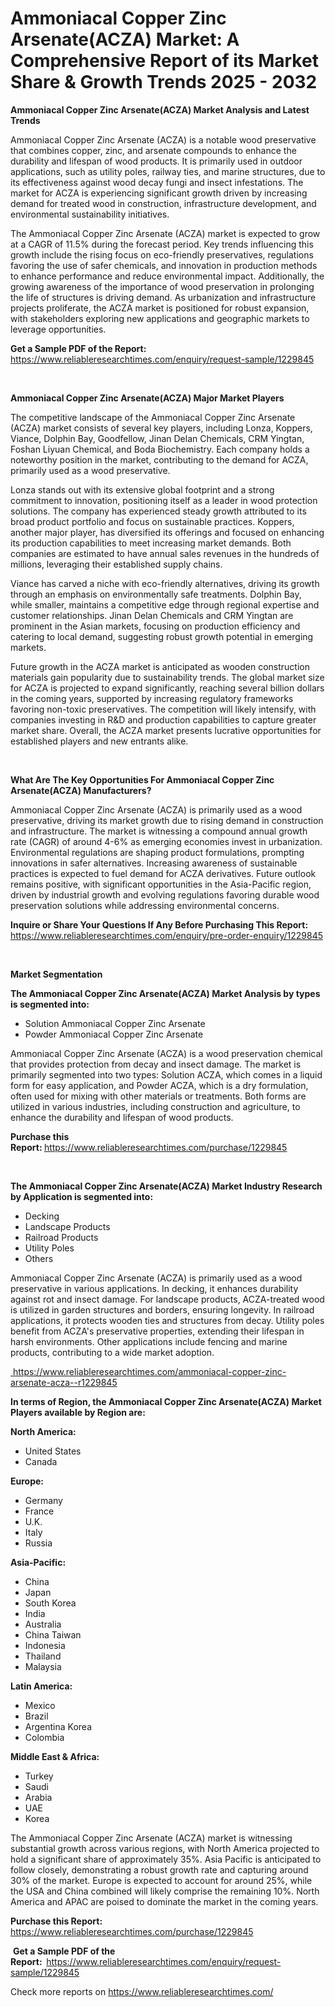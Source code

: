 <p><h1>Ammoniacal Copper Zinc Arsenate(ACZA) Market: A Comprehensive Report of its Market Share & Growth Trends 2025 - 2032</h1></p><p><strong>Ammoniacal Copper Zinc Arsenate(ACZA) Market Analysis and Latest Trends</strong></p>
<p><p>Ammoniacal Copper Zinc Arsenate (ACZA) is a notable wood preservative that combines copper, zinc, and arsenate compounds to enhance the durability and lifespan of wood products. It is primarily used in outdoor applications, such as utility poles, railway ties, and marine structures, due to its effectiveness against wood decay fungi and insect infestations. The market for ACZA is experiencing significant growth driven by increasing demand for treated wood in construction, infrastructure development, and environmental sustainability initiatives.</p><p>The Ammoniacal Copper Zinc Arsenate (ACZA) market is expected to grow at a CAGR of 11.5% during the forecast period. Key trends influencing this growth include the rising focus on eco-friendly preservatives, regulations favoring the use of safer chemicals, and innovation in production methods to enhance performance and reduce environmental impact. Additionally, the growing awareness of the importance of wood preservation in prolonging the life of structures is driving demand. As urbanization and infrastructure projects proliferate, the ACZA market is positioned for robust expansion, with stakeholders exploring new applications and geographic markets to leverage opportunities.</p></p>
<p><strong>Get a Sample PDF of the Report:&nbsp;</strong> <a href="https://www.reliableresearchtimes.com/enquiry/request-sample/1229845?utm_campaign=2720&utm_medium=2&utm_source=Github&utm_content=ia&utm_term=03042025&utm_id=ammoniacal-copper-zinc-arsenateacza">https://www.reliableresearchtimes.com/enquiry/request-sample/1229845</a></p>
<p>&nbsp;</p>
<p><strong>Ammoniacal Copper Zinc Arsenate(ACZA) Major Market Players</strong></p>
<p><p>The competitive landscape of the Ammoniacal Copper Zinc Arsenate (ACZA) market consists of several key players, including Lonza, Koppers, Viance, Dolphin Bay, Goodfellow, Jinan Delan Chemicals, CRM Yingtan, Foshan Liyuan Chemical, and Boda Biochemistry. Each company holds a noteworthy position in the market, contributing to the demand for ACZA, primarily used as a wood preservative.</p><p>Lonza stands out with its extensive global footprint and a strong commitment to innovation, positioning itself as a leader in wood protection solutions. The company has experienced steady growth attributed to its broad product portfolio and focus on sustainable practices. Koppers, another major player, has diversified its offerings and focused on enhancing its production capabilities to meet increasing market demands. Both companies are estimated to have annual sales revenues in the hundreds of millions, leveraging their established supply chains.</p><p>Viance has carved a niche with eco-friendly alternatives, driving its growth through an emphasis on environmentally safe treatments. Dolphin Bay, while smaller, maintains a competitive edge through regional expertise and customer relationships. Jinan Delan Chemicals and CRM Yingtan are prominent in the Asian markets, focusing on production efficiency and catering to local demand, suggesting robust growth potential in emerging markets.</p><p>Future growth in the ACZA market is anticipated as wooden construction materials gain popularity due to sustainability trends. The global market size for ACZA is projected to expand significantly, reaching several billion dollars in the coming years, supported by increasing regulatory frameworks favoring non-toxic preservatives. The competition will likely intensify, with companies investing in R&D and production capabilities to capture greater market share. Overall, the ACZA market presents lucrative opportunities for established players and new entrants alike.</p></p>
<p>&nbsp;</p>
<p><strong>What Are The Key Opportunities For Ammoniacal Copper Zinc Arsenate(ACZA) Manufacturers?</strong></p>
<p><p>Ammoniacal Copper Zinc Arsenate (ACZA) is primarily used as a wood preservative, driving its market growth due to rising demand in construction and infrastructure. The market is witnessing a compound annual growth rate (CAGR) of around 4-6% as emerging economies invest in urbanization. Environmental regulations are shaping product formulations, prompting innovations in safer alternatives. Increasing awareness of sustainable practices is expected to fuel demand for ACZA derivatives. Future outlook remains positive, with significant opportunities in the Asia-Pacific region, driven by industrial growth and evolving regulations favoring durable wood preservation solutions while addressing environmental concerns.</p></p>
<p><strong>Inquire or Share Your Questions If Any Before Purchasing This Report:</strong> <a href="https://www.reliableresearchtimes.com/enquiry/pre-order-enquiry/1229845?utm_campaign=2720&utm_medium=2&utm_source=Github&utm_content=ia&utm_term=03042025&utm_id=ammoniacal-copper-zinc-arsenateacza">https://www.reliableresearchtimes.com/enquiry/pre-order-enquiry/1229845</a></p>
<p>&nbsp;</p>
<p><strong>Market Segmentation</strong></p>
<p><strong>The Ammoniacal Copper Zinc Arsenate(ACZA) Market Analysis by types is segmented into:</strong></p>
<p><ul><li>Solution Ammoniacal Copper Zinc Arsenate</li><li>Powder Ammoniacal Copper Zinc Arsenate</li></ul></p>
<p><p>Ammoniacal Copper Zinc Arsenate (ACZA) is a wood preservation chemical that provides protection from decay and insect damage. The market is primarily segmented into two types: Solution ACZA, which comes in a liquid form for easy application, and Powder ACZA, which is a dry formulation, often used for mixing with other materials or treatments. Both forms are utilized in various industries, including construction and agriculture, to enhance the durability and lifespan of wood products.</p></p>
<p><strong>Purchase this Report:&nbsp;</strong><a href="https://www.reliableresearchtimes.com/purchase/1229845?utm_campaign=2720&utm_medium=2&utm_source=Github&utm_content=ia&utm_term=03042025&utm_id=ammoniacal-copper-zinc-arsenateacza">https://www.reliableresearchtimes.com/purchase/1229845</a></p>
<p>&nbsp;</p>
<p><strong>The Ammoniacal Copper Zinc Arsenate(ACZA) Market Industry Research by Application is segmented into:</strong></p>
<p><ul><li>Decking</li><li>Landscape Products</li><li>Railroad Products</li><li>Utility Poles</li><li>Others</li></ul></p>
<p><p>Ammoniacal Copper Zinc Arsenate (ACZA) is primarily used as a wood preservative in various applications. In decking, it enhances durability against rot and insect damage. For landscape products, ACZA-treated wood is utilized in garden structures and borders, ensuring longevity. In railroad applications, it protects wooden ties and structures from decay. Utility poles benefit from ACZA's preservative properties, extending their lifespan in harsh environments. Other applications include fencing and marine products, contributing to a wide market adoption.</p></p>
<p><a href="https://www.reliableresearchtimes.com/ammoniacal-copper-zinc-arsenate-acza--r1229845?utm_campaign=2720&utm_medium=2&utm_source=Github&utm_content=ia&utm_term=03042025&utm_id=ammoniacal-copper-zinc-arsenateacza">&nbsp;https://www.reliableresearchtimes.com/ammoniacal-copper-zinc-arsenate-acza--r1229845</a></p>
<p><strong>In terms of Region, the Ammoniacal Copper Zinc Arsenate(ACZA) Market Players available by Region are:</strong></p>
<p>
    <p> <strong> North America: </strong>
        <ul>
            <li>United States</li>
            <li>Canada</li>
        </ul>
        </p> 
    <p> <strong> Europe: </strong>
        <ul>
            <li>Germany</li>
            <li>France</li>
            <li>U.K.</li>
            <li>Italy</li>
            <li>Russia</li>
        </ul>
        </p> 
    <p> <strong> Asia-Pacific: </strong>
        <ul>
            <li>China</li>
            <li>Japan</li>
            <li>South Korea</li>
            <li>India</li>
            <li>Australia</li>
            <li>China Taiwan</li>
            <li>Indonesia</li>
            <li>Thailand</li>
            <li>Malaysia</li>
        </ul>
        </p> 
    <p> <strong> Latin America: </strong>
        <ul>
            <li>Mexico</li>
            <li>Brazil</li>
            <li>Argentina Korea</li>
            <li>Colombia</li>
        </ul>
        </p> 
    <p> <strong> Middle East & Africa: </strong>
        <ul>
            <li>Turkey</li>
            <li>Saudi</li>
            <li>Arabia</li>
            <li>UAE</li>
            <li>Korea</li>
        </ul>
    </p>
    </p>
<p><p>The Ammoniacal Copper Zinc Arsenate (ACZA) market is witnessing substantial growth across various regions, with North America projected to hold a significant share of approximately 35%. Asia Pacific is anticipated to follow closely, demonstrating a robust growth rate and capturing around 30% of the market. Europe is expected to account for around 25%, while the USA and China combined will likely comprise the remaining 10%. North America and APAC are poised to dominate the market in the coming years.</p></p>
<p><strong>Purchase this Report: </strong><a href="https://www.reliableresearchtimes.com/purchase/1229845?utm_campaign=2720&utm_medium=2&utm_source=Github&utm_content=ia&utm_term=03042025&utm_id=ammoniacal-copper-zinc-arsenateacza">https://www.reliableresearchtimes.com/purchase/1229845</a></p>
<p>&nbsp;<strong>Get a Sample PDF of the Report:&nbsp;&nbsp;</strong><a href="https://www.reliableresearchtimes.com/enquiry/request-sample/1229845?utm_campaign=2720&utm_medium=2&utm_source=Github&utm_content=ia&utm_term=03042025&utm_id=ammoniacal-copper-zinc-arsenateacza">https://www.reliableresearchtimes.com/enquiry/request-sample/1229845</a></p>
<p><strong></strong></p>
<p>Check more reports on <a href="https://www.reliableresearchtimes.com/?utm_campaign=2720&utm_medium=2&utm_source=Github&utm_content=ia&utm_term=03042025&utm_id=ammoniacal-copper-zinc-arsenateacza">https://www.reliableresearchtimes.com/</a></p>